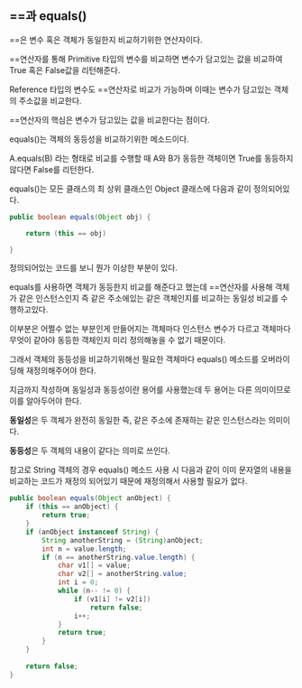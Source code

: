 ## ==과 equals()

==은 변수 혹은 객체가 동일한지 비교하기위한 연산자이다.

==연산자를 통해 Primitive 타입의 변수를 비교하면 변수가 담고있는 값을 비교하여 True 혹은 False값을 리턴해준다.

Reference 타입의 변수도 ==연산자로 비교가 가능하며 이때는 변수가 담고있는 객체의 주소값을 비교한다.

==연산자의 핵심은 변수가 담고있는 값을 비교한다는 점이다.



equals()는 객체의 동등성을 비교하기위한 메소드이다.

A.equals(B) 라는 형태로 비교를 수행할 때 A와 B가 동등한 객체이면 True를 동등하지 않다면 False를 리턴한다.

equals()는 모든 클래스의 최 상위 클래스인 Object 클래스에 다음과 같이 정의되어있다.

```java
public boolean equals(Object obj) {

	return (this == obj)

}
```

정의되어있는 코드를 보니 뭔가 이상한 부분이 있다.

equals를 사용하면 객체가 동등한지 비교를 해준다고 했는데 ==연산자를 사용해 객체가 같은 인스턴스인지 즉 같은 주소에있는 같은 객체인지를 비교하는 동일성 비교를 수행하고있다.

이부분은 어쩔수 없는 부분인게 만들어지는 객체마다 인스턴스 변수가 다르고 객체마다 무엇이 같아야 동등한 객체인지 미리 정의해놓을 수 없기 때문이다.

그래서 객체의 동등성을 비교하기위해선 필요한 객체마다 equals() 메소드를 오버라이딩해 재정의해주어야 한다.



지금까지 작성하며 동일성과 동등성이란 용어를 사용했는데 두 용어는 다른 의미이므로 이를 알아두어야 한다.

**동일성**은 두 객체가 완전히 동일한 즉, 같은 주소에 존재하는 같은 인스턴스라는 의미이다.

**동등성**은 두 객체의 내용이 같다는 의미로 쓰인다.



참고로 String 객체의 경우 equals() 메소드 사용 시 다음과 같이 이미 문자열의 내용을 비교하는 코드가 재정의 되어있기 때문에 재정의해서 사용할 필요가 없다.

```java
public boolean equals(Object anObject) {
    if (this == anObject) {
        return true;
    }
    if (anObject instanceof String) {
        String anotherString = (String)anObject;
        int n = value.length;
        if (n == anotherString.value.length) {
            char v1[] = value;
            char v2[] = anotherString.value;
            int i = 0;
            while (n-- != 0) {
                if (v1[i] != v2[i])
                    return false;
                i++;
            }
            return true;
        }
    }
    
    return false;
}
```

